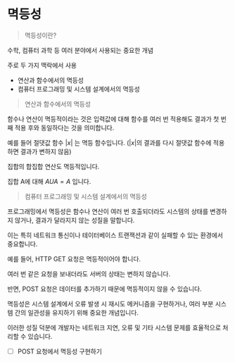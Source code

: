 # 멱등성

> 멱등성이란?

수학, 컴퓨터 과학 등 여러 분야에서 사용되는 중요한 개념

주로 두 가지 맥락에서 사용

- 연산과 함수에서의 멱등성
- 컴퓨터 프로그래밍 및 시스템 설계에서의 멱등성

> 연산과 함수에서의 멱등성

함수나 연산이 멱등적이라는 것은 입력값에 대해 함수를 여러 번 적용해도 결과가 첫 번째 적용 후와 동일하다는 것을 의미합니다.

예를 들어 절댓값 함수 $|x|$ 는 멱등 함수입니다. ($|x|$의 결과를 다시 절댓값 함수에 적용하면 결과가 변하지 않음)

집합의 합집합 연산도 멱등적입니다.

집합 A에 대해 $AUA = A$ 입니다.

> 컴퓨터 프로그래밍 및 시스템 설계에서의 멱등성

프로그래밍에서 멱등성은 함수나 연산이 여러 번 호출되더라도 시스템의 상태를 변경하지 않거나, 결과가 달라지지 않는 성질을 말합니다.

이는 특히 네트워크 통신이나 테이터베이스 트랜잭션과 같이 실패할 수 있는 환경에서 중요합니다.

예를 들어, HTTP GET 요청은 멱등적이어야 합니다.

여러 번 같은 요청을 보내더라도 서버의 상태는 변하지 않습니다.

반면, POST 요청은 데이터를 추가하기 때문에 멱등적이지 않을 수 있습니다.

멱등성은 시스템 설계에서 오류 발생 시 재시도 메커니즘을 구현하거나, 여러 부분 시스템 간의 일관성을 유지하기 위해 중요한 개념입니다.

이러한 성질 덕분에 개발자는 네트워크 지연, 오류 및 기타 시스템 문제를 효율적으로 처리할 수 있습니다.

- [ ] POST 요청에서 멱등성 구현하기
